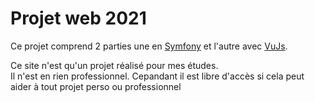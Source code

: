 # Projet web 2021 

Ce projet comprend 2 parties une en [Symfony](https://github.com/Kagarie/Symfony/tree/master/part_Symfony) et l'autre avec [VuJs](https://github.com/Kagarie/Symfony/tree/master/part_VueJs).

Ce site n'est qu'un projet réalisé pour mes études.  
Il n'est en rien professionnel. Cepandant il est libre d'accès si cela peut aider à tout projet perso ou professionnel 
